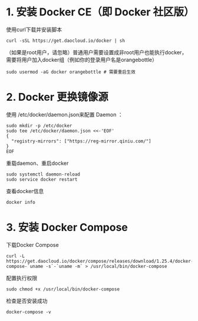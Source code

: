 # 1. 安装 Docker CE（即 Docker 社区版）

使用curl下载并安装脚本

```shell
curl -sSL https://get.daocloud.io/docker | sh
```

（如果是root用户，请忽略）普通用户需要设置成非root用户也能执行docker，需要将用户加入docker组（例如你的登录用户名是orangebottle）

```shell
sudo usermod -aG docker orangebottle # 需要重启生效
```

# 2. Docker 更换镜像源

使用 /etc/docker/daemon.json来配置 Daemon ：

```shell
sudo mkdir -p /etc/docker
sudo tee /etc/docker/daemon.json <<-'EOF'
{
  "registry-mirrors": ["https://reg-mirror.qiniu.com/"]
}
EOF
```

重载daemon、重启docker

```shell
sudo systemctl daemon-reload
sudo service docker restart
```

查看docker信息

```shell
docker info
```

# 3. 安装 Docker Compose

下载Docker Compose

```shell
curl -L https://get.daocloud.io/docker/compose/releases/download/1.25.4/docker-compose-`uname -s`-`uname -m` > /usr/local/bin/docker-compose
```

配置执行权限

```shell
sudo chmod +x /usr/local/bin/docker-compose
```

检查是否安装成功

```shell
docker-compose -v
```
